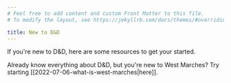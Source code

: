 ```yaml
---
# Feel free to add content and custom Front Matter to this file.
# To modify the layout, see https://jekyllrb.com/docs/themes/#overriding-theme-defaults

title: New to D&D
---
```


If you're new to D&D, here are some resources to get your started.

Already know everything about D&D, but you're new to West Marches? Try starting [[2022-07-06-what-is-west-marches|here]].